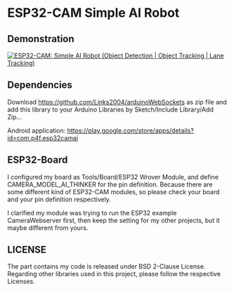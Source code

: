 # ESP32-CAM Simple AI Robot #

## Demonstration

[![ESP32-CAM: Simple AI Robot (Object Detection | Object Tracking | Lane Tracking)](http://img.youtube.com/vi/4C2c0xs6eFg/0.jpg)](https://www.youtube.com/watch?v=4C2c0xs6eFg "ESP32-CAM: Simple AI Robot (Object Detection | Object Tracking | Lane Tracking)")

## Dependencies
Download https://github.com/Links2004/arduinoWebSockets as zip file and add this library to your Arduino Libraries by Sketch/Include Library/Add Zip...<br/>

Android application: https://play.google.com/store/apps/details?id=com.p4f.esp32camai

## ESP32-Board

I configured my board as Tools/Board/ESP32 Wrover Module, and define CAMERA_MODEL_AI_THINKER for the pin definition. Because there are some different kind of ESP32-CAM modules, so please check your board and your pin definition respectively.

I clarified my module was trying to run the ESP32 example CameraWebserver first, then keep the setting for my other projects, but it maybe different from yours.

## LICENSE
The part contains my code is released under BSD 2-Clause License. Regarding other libraries used in this project, please follow the respective Licenses.
